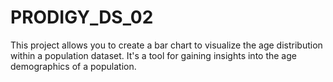 # PRODIGY_DS_02
This project allows you to create a bar chart to visualize the age distribution within a population dataset. It's a tool for gaining insights into the age demographics of a population.
